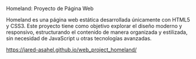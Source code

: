 Homeland: Proyecto de Página Web

Homeland es una página web estática desarrollada únicamente con HTML5 y CSS3. Este proyecto tiene como objetivo explorar el diseño moderno y responsivo, estructurando el contenido de manera organizada y estilizada, sin necesidad de JavaScript u otras tecnologías avanzadas.

https://jared-asahel.github.io/web_project_homeland/
